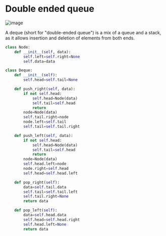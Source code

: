 # Double ended queue
![image](https://user-images.githubusercontent.com/67142421/230274701-62526e26-06b6-44b8-9f92-868c549ee63a.png)

A deque (short for "double-ended queue") is a mix of a queue and a stack, as it allows insertion and deletion of elements from both ends.

~~~python
class Node:
    def __init__(self, data):
        self.left=self.right=None
        self.data=data

class Deque:
    def __init__(self):
        self.head=self.tail=None

    def push_right(self, data):
        if not self.head:
            self.head=Node(data)
            self.tail=self.head
            return
        node=Node(data)
        self.tail.right=node
        node.left=self.tail
        self.tail=self.tail.right

    def push_left(self, data):
        if not self.head:
            self.head=Node(data)
            self.tail=self.head
            return
        node=Node(data)
        self.head.left=node
        node.right=self.head
        self.head=self.head.left

    def pop_right(self):
        data=self.tail.data
        self.tail=self.tail.left
        self.tail.right=None
        return data

    def pop_left(self):
        data=self.head.data
        self.head=self.head.right
        self.head.left=None
        return data
~~~
